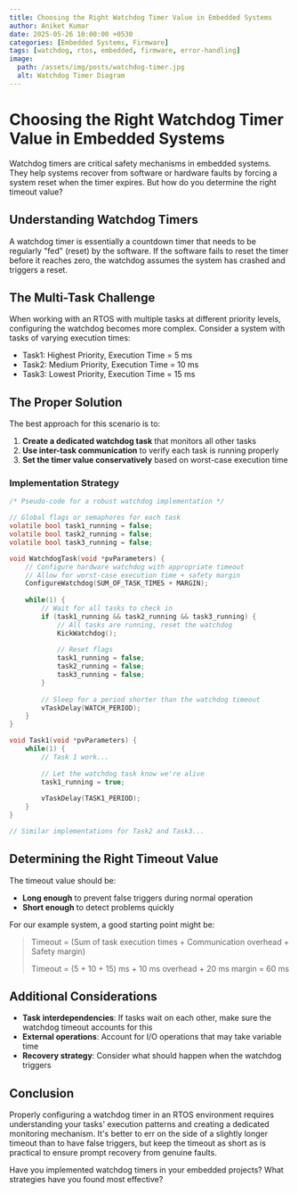 ```yaml
---
title: Choosing the Right Watchdog Timer Value in Embedded Systems
author: Aniket Kumar
date: 2025-05-26 10:00:00 +0530
categories: [Embedded Systems, Firmware]
tags: [watchdog, rtos, embedded, firmware, error-handling]
image:
  path: /assets/img/posts/watchdog-timer.jpg
  alt: Watchdog Timer Diagram
---
```


# Choosing the Right Watchdog Timer Value in Embedded Systems

Watchdog timers are critical safety mechanisms in embedded systems. They help systems recover from software or hardware faults by forcing a system reset when the timer expires. But how do you determine the right timeout value?

## Understanding Watchdog Timers

A watchdog timer is essentially a countdown timer that needs to be regularly "fed" (reset) by the software. If the software fails to reset the timer before it reaches zero, the watchdog assumes the system has crashed and triggers a reset.

## The Multi-Task Challenge

When working with an RTOS with multiple tasks at different priority levels, configuring the watchdog becomes more complex. Consider a system with tasks of varying execution times:

- Task1: Highest Priority, Execution Time = 5 ms
- Task2: Medium Priority, Execution Time = 10 ms
- Task3: Lowest Priority, Execution Time = 15 ms

## The Proper Solution

The best approach for this scenario is to:

1. **Create a dedicated watchdog task** that monitors all other tasks
2. **Use inter-task communication** to verify each task is running properly
3. **Set the timer value conservatively** based on worst-case execution time

### Implementation Strategy

```c
/* Pseudo-code for a robust watchdog implementation */

// Global flags or semaphores for each task
volatile bool task1_running = false;
volatile bool task2_running = false;
volatile bool task3_running = false;

void WatchdogTask(void *pvParameters) {
    // Configure hardware watchdog with appropriate timeout
    // Allow for worst-case execution time + safety margin
    ConfigureWatchdog(SUM_OF_TASK_TIMES + MARGIN);
    
    while(1) {
        // Wait for all tasks to check in
        if (task1_running && task2_running && task3_running) {
            // All tasks are running, reset the watchdog
            KickWatchdog();
            
            // Reset flags
            task1_running = false;
            task2_running = false;
            task3_running = false;
        }
        
        // Sleep for a period shorter than the watchdog timeout
        vTaskDelay(WATCH_PERIOD);
    }
}

void Task1(void *pvParameters) {
    while(1) {
        // Task 1 work...
        
        // Let the watchdog task know we're alive
        task1_running = true;
        
        vTaskDelay(TASK1_PERIOD);
    }
}

// Similar implementations for Task2 and Task3...
```

## Determining the Right Timeout Value

The timeout value should be:

- **Long enough** to prevent false triggers during normal operation
- **Short enough** to detect problems quickly

For our example system, a good starting point might be:
> Timeout = (Sum of task execution times + Communication overhead + Safety margin)
> 
> Timeout = (5 + 10 + 15) ms + 10 ms overhead + 20 ms margin = 60 ms

## Additional Considerations

- **Task interdependencies**: If tasks wait on each other, make sure the watchdog timeout accounts for this
- **External operations**: Account for I/O operations that may take variable time
- **Recovery strategy**: Consider what should happen when the watchdog triggers

## Conclusion

Properly configuring a watchdog timer in an RTOS environment requires understanding your tasks' execution patterns and creating a dedicated monitoring mechanism. It's better to err on the side of a slightly longer timeout than to have false triggers, but keep the timeout as short as is practical to ensure prompt recovery from genuine faults.

Have you implemented watchdog timers in your embedded projects? What strategies have you found most effective?
